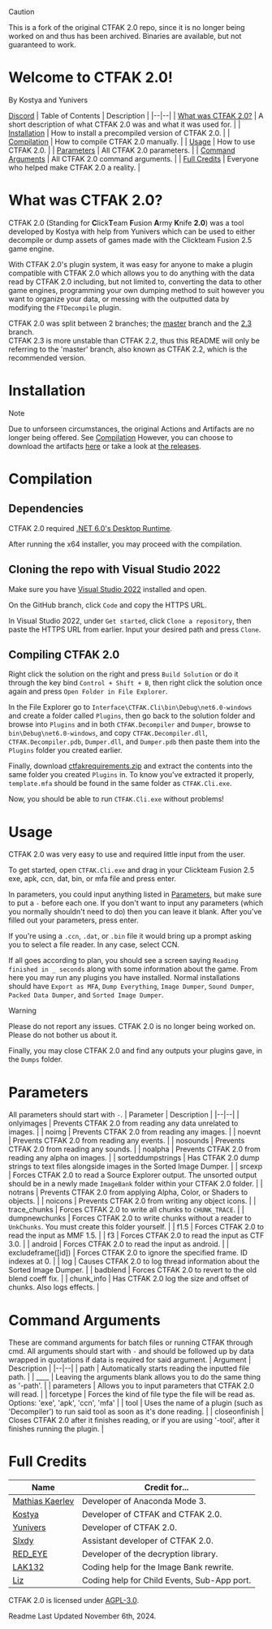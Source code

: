 > [!CAUTION]
> This is a fork of the original CTFAK 2.0 repo, since it is no longer being worked on and thus has been archived.
> Binaries are available, but not guaranteed to work. 

# Welcome to CTFAK 2.0!
By Kostya and Yunivers

[Discord](https://www.discord.com/invite/wsH3KNtvvJ)
| Table of Contents | Description |
|--|--|
| [What was CTFAK 2.0?](https://github.com/CTFAK/CTFAK2.0#what-was-ctfak-20) | A short description of what CTFAK 2.0 was and what it was used for. |
| [Installation](https://github.com/CTFAK/CTFAK2.0#installation) | How to install a precompiled version of CTFAK 2.0. |
| [Compilation](https://github.com/CTFAK/CTFAK2.0#compilation) | How to compile CTFAK 2.0 manually. |
| [Usage](https://github.com/CTFAK/CTFAK2.0#usage) | How to use CTFAK 2.0. |
| [Parameters](https://github.com/CTFAK/CTFAK2.0#parameters) | All CTFAK 2.0 parameters. |
| [Command Arguments](https://github.com/CTFAK/CTFAK2.0#command-arguments) | All CTFAK 2.0 command arguments. |
| [Full Credits](https://github.com/CTFAK/CTFAK2.0#full-credits) | Everyone who helped make CTFAK 2.0 a reality. |

# What was CTFAK 2.0?
CTFAK 2.0 (Standing for **C**lick**T**eam **F**usion **A**rmy **K**nife **2.0**) was a tool developed by Kostya with help from Yunivers which can be used to either decompile or dump assets of games made with the Clickteam Fusion 2.5 game engine.

With CTFAK 2.0's plugin system, it was easy for anyone to make a plugin compatible with CTFAK 2.0 which allows you to do anything with the data read by CTFAK 2.0 including, but not limited to, converting the data to other game engines, programming your own dumping method to suit however you want to organize your data, or messing with the outputted data by modifying the `FTDecompile` plugin.

CTFAK 2.0 was split between 2 branches; the [master](https://github.com/CTFAK/CTFAK2.0/tree/master) branch and the [2.3](https://github.com/CTFAK/CTFAK2.0/tree/CTFAK-2.3) branch.<br/>
CTFAK 2.3 is more unstable than CTFAK 2.2, thus this README will only be referring to the 'master' branch, also known as CTFAK 2.2, which is the recommended version.

# Installation
> [!NOTE]  
> Due to unforseen circumstances, the original Actions and Artifacts are no longer being offered. See [Compilation](https://github.com/CTFAK/CTFAK2.0#compilation)
> However, you can choose to download the artifacts [here](https://github.com/dancing-computer/CTFAK2.0/actions/runs/15841756652) or take a look at [the releases](https://github.com/dancing-computer/CTFAK2.0/releases/tag/2.0.0).

# Compilation
## Dependencies
CTFAK 2.0 required [.NET 6.0's Desktop Runtime](https://dotnet.microsoft.com/en-us/download/dotnet/6.0).

After running the x64 installer, you may proceed with the compilation.

## Cloning the repo with Visual Studio 2022

Make sure you have [Visual Studio 2022](https://visualstudio.microsoft.com/) installed and open.

On the GitHub branch, click `Code` and copy the HTTPS URL.

In Visual Studio 2022, under `Get started`, click `Clone a repository`, then paste the HTTPS URL from earlier. Input your desired path and press `Clone`.

## Compiling CTFAK 2.0

Right click the solution on the right and press `Build Solution` or do it through the key bind `Control + Shift + B`, then right click the solution once again and press `Open Folder in File Explorer`.

In the File Explorer go to `Interface\CTFAK.Cli\bin\Debug\net6.0-windows` and create a folder called `Plugins`, then go back to the solution folder and browse into `Plugins` and in both `CTFAK.Decompiler` and `Dumper`, browse to `bin\Debug\net6.0-windows`, and copy `CTFAK.Decompiler.dll`, `CTFAK.Decompiler.pdb`, `Dumper.dll`, and `Dumper.pdb` then paste them into the `Plugins` folder you created earlier.

Finally, download [ctfakrequirements.zip](https://github.com/CTFAK/.github/raw/main/ctfakrequirements.zip) and extract the contents into the same folder you created `Plugins` in. To know you've extracted it properly, `template.mfa` should be found in the same folder as `CTFAK.Cli.exe`.

Now, you should be able to run `CTFAK.Cli.exe` without problems!

# Usage
CTFAK 2.0 was very easy to use and required little input from the user.

To get started, open `CTFAK.Cli.exe` and drag in your Clickteam Fusion 2.5 exe, apk, ccn, dat, bin, or mfa file and press enter.

In parameters, you could input anything listed in [Parameters](https://github.com/CTFAK/CTFAK2.0#parameters), but make sure to put a `-` before each one. If you don't want to input any parameters (which you normally shouldn't need to do) then you can leave it blank. After you've filled out your parameters, press enter.

If you're using a `.ccn`, `.dat`, or `.bin` file it would bring up a prompt asking you to select a file reader. In any case, select CCN.

If all goes according to plan, you should see a screen saying `Reading finished in _ seconds` along with some information about the game. From here you may run any plugins you have installed. Normal installations should have `Export as MFA`, `Dump Everything`, `Image Dumper`, `Sound Dumper`, `Packed Data Dumper`, and `Sorted Image Dumper`.

> [!WARNING]  
> Please do not report any issues. CTFAK 2.0 is no longer being worked on. Please do not bother us about it.

Finally, you may close CTFAK 2.0 and find any outputs your plugins gave, in the `Dumps` folder.

# Parameters
All parameters should start with `-`.
| Parameter | Description |
|--|--|
| onlyimages | Prevents CTFAK 2.0 from reading any data unrelated to images. |
| noimg | Prevents CTFAK 2.0 from reading any images. |
| noevnt | Prevents CTFAK 2.0 from reading any events. |
| nosounds | Prevents CTFAK 2.0 from reading any sounds. |
| noalpha | Prevents CTFAK 2.0 from reading any alpha on images. |
| sorteddumpstrings | Has CTFAK 2.0 dump strings to text files alongside images in the Sorted Image Dumper. |
| srcexp | Forces CTFAK 2.0 to read a Source Explorer output. The unsorted output should be in a newly made `ImageBank` folder within your CTFAK 2.0 folder. |
| notrans | Prevents CTFAK 2.0 from applying Alpha, Color, or Shaders to objects. |
| noicons | Prevents CTFAK 2.0 from writing any object icons. |
| trace_chunks | Forces CTFAK 2.0 to write all chunks to `CHUNK_TRACE`. |
| dumpnewchunks | Forces CTFAK 2.0 to write chunks without a reader to `UnkChunks`. You must create this folder yourself. |
| f1.5 | Forces CTFAK 2.0 to read the input as MMF 1.5. |
| f3 | Forces CTFAK 2.0 to read the input as CTF 3.0. |
| android | Forces CTFAK 2.0 to read the input as android. |
| excludeframe([id]) | Forces CTFAK 2.0 to ignore the specified frame. ID indexes at 0. |
| log | Causes CTFAK 2.0 to log thread information about the Sorted Image Dumper. |
| badblend | Forces CTFAK 2.0 to revert to the old blend coeff fix. |
| chunk_info | Has CTFAK 2.0 log the size and offset of chunks. Also logs effects. |

# Command Arguments
These are command arguments for batch files or running CTFAK through cmd.
All arguments should start with `-` and should be followed up by data wrapped in quotations if data is required for said argument.
| Argument | Description |
|--|--|
| path | Automatically starts reading the inputted file path. |
| ____ | Leaving the arguments blank allows you to do the same thing as '-path'. |
| parameters | Allows you to input parameters that CTFAK 2.0 will read. |
| forcetype | Forces the kind of file type the file will be read as. Options: 'exe', 'apk', 'ccn', 'mfa' |
| tool | Uses the name of a plugin (such as 'Decompiler') to run said tool as soon as it's done reading. |
| closeonfinish | Closes CTFAK 2.0 after it finishes reading, or if you are using '-tool', after it finishes running the plugin. |

# Full Credits
|Name| Credit for... |
|--|--|
| [Mathias Kaerlev](https://github.com/matpow2) | Developer of Anaconda Mode 3. |
| [Kostya](https://github.com/1987kostya1) | Developer of CTFAK and CTFAK 2.0. |
| [Yunivers](https://github.com/AITYunivers) | Developer of CTFAK 2.0. |
| [Slxdy](https://github.com/Slxdy) | Assistant developer of CTFAK 2.0. |
| [RED_EYE](https://github.com/REDxEYE) | Developer of the decryption library. |
| [LAK132](https://github.com/LAK132) | Coding help for the Image Bank rewrite. |
| [Liz](https://github.com/lily-snow-9) | Coding help for Child Events, Sub-App port. |

CTFAK 2.0 is licensed under [AGPL-3.0](https://github.com/CTFAK/CTFAK2.0/blob/master/LICENSE).

Readme Last Updated November 6th, 2024.
